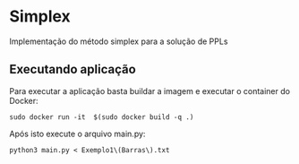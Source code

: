 # Simplex
Implementação do método simplex para a solução de PPLs

## Executando aplicação
Para executar a aplicação basta buildar a imagem e executar o container do Docker:

    sudo docker run -it  $(sudo docker build -q .)

Após isto execute o arquivo main.py:

    python3 main.py < Exemplo1\(Barras\).txt
